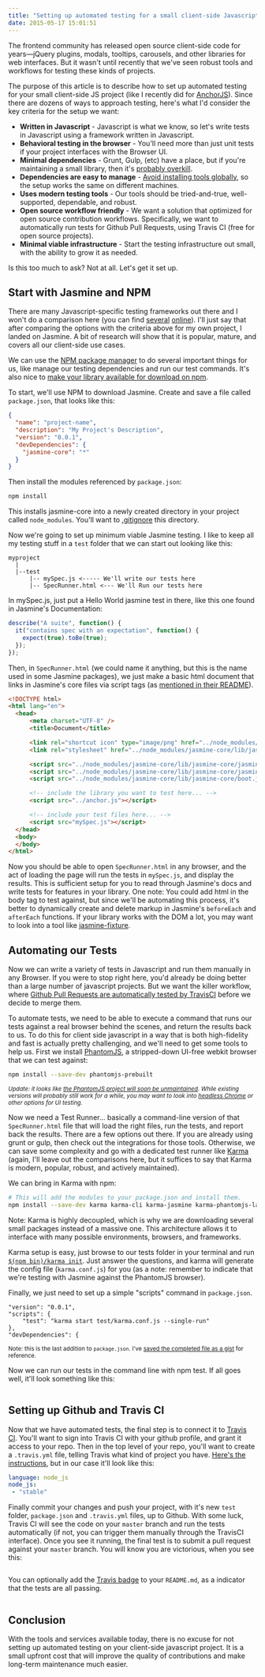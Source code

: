 ```yaml
---
title: "Setting up automated testing for a small client-side Javascript project"
date: 2015-05-17 15:01:51
---
```


The frontend community has released open source client-side code for years—jQuery plugins, modals, tooltips, carousels, and other libraries for web interfaces. But it wasn't until recently that we've seen robust tools and workflows for testing these kinds of projects.

The purpose of this article is to describe how to set up automated testing for your small client-side JS project (like I recently did for [AnchorJS][1]). Since there are dozens of ways to approach testing, here's what I'd consider the key criteria for the setup we want:

 [1]: https://github.com/bryanbraun/anchorjs

* **Written in Javascript** - Javascript is what we know, so let's write tests in Javascript using a framework written in Javascript.
* **Behavioral testing in the browser** - You'll need more than just unit tests if your project interfaces with the Browser UI.
* **Minimal dependencies** - Grunt, Gulp, (etc) have a place, but if you're maintaining a small library, then it's [probably overkill][2].
* **Dependencies are easy to manage** - [Avoid installing tools globally][3], so the setup works the same on different machines.
* **Uses modern testing tools** - Our tools should be tried-and-true, well-supported, dependable, and robust.
* **Open source workflow friendly** - We want a solution that optimized for open source contribution workflows. Specifically, we want to automatically run tests for Github Pull Requests, using Travis CI (free for open source projects).
* **Minimal viable infrastructure** - Start the testing infrastructure out small, with the ability to grow it as needed.

 [2]: http://blog.keithcirkel.co.uk/why-we-should-stop-using-grunt/
 [3]: http://blog.millermedeiros.com/node-js-protip-avoid-global-test-runners/

Is this too much to ask? Not at all. Let's get it set up.

## Start with Jasmine and NPM

There are many Javascript-specific testing frameworks out there and I won't do a comparison here (you can find [several][4] [online][5]). I'll just say that after comparing the options with the criteria above for my own project, I landed on Jasmine. A bit of research will show that it is popular, mature, and covers all our client-side use cases.

 [4]: http://stackoverflow.com/a/680713/1154642
 [5]: https://coderwall.com/p/ntbixw/javascript-test-framework-comparison

We can use the [NPM package manager][6] to do several important things for us, like manage our testing dependencies and run our test commands. It's also nice to [make your library available for download on npm][7].

 [6]: https://docs.npmjs.com/
 [7]: https://gist.github.com/coolaj86/1318304

To start, we'll use NPM to download Jasmine. Create and save a file called `package.json`, that looks like this:

```json
{
  "name": "project-name",
  "description": "My Project's Description",
  "version": "0.0.1",
  "devDependencies": {
    "jasmine-core": "*"
  }
}
```

Then install the modules referenced by `package.json`:

```bash
npm install
```

This installs jasmine-core into a newly created directory in your project called `node_modules`. You'll want to [.gitignore][8] this directory.

 [8]: http://git-scm.com/docs/gitignore

Now we're going to set up minimum viable Jasmine testing. I like to keep all my testing stuff in a `test` folder that we can start out looking like this:

```
myproject
  |
  |--test
      |-- mySpec.js <----- We'll write our tests here
      |-- SpecRunner.html <--- We'll Run our tests here
```

In mySpec.js, just put a Hello World jasmine test in there, like this one found in Jasmine's Documentation:

```javascript
describe("A suite", function() {
  it("contains spec with an expectation", function() {
    expect(true).toBe(true);
  });
});
```

Then, in `SpecRunner.html` (we could name it anything, but this is the name used in some Jasmine packages), we just make a basic html document that links in Jasmine's core files via script tags (as [mentioned in their README][9]).

 [9]: https://github.com/jasmine/jasmine#installation

```html
<!DOCTYPE html>
<html lang="en">
  <head>
      <meta charset="UTF-8" />
      <title>Document</title>

      <link rel="shortcut icon" type="image/png" href="../node_modules/jasmine-core/lib/jasmine-core/jasmine_favicon.png">
      <link rel="stylesheet" href="../node_modules/jasmine-core/lib/jasmine-core/jasmine.css">

      <script src="../node_modules/jasmine-core/lib/jasmine-core/jasmine.js"></script>
      <script src="../node_modules/jasmine-core/lib/jasmine-core/jasmine-html.js"></script>
      <script src="../node_modules/jasmine-core/lib/jasmine-core/boot.js"></script>

      <!-- include the library you want to test here... -->
      <script src="../anchor.js"></script>

      <!-- include your test files here... -->
      <script src="mySpec.js"></script>
  </head>
  <body>
  </body>
</html>
```

Now you should be able to open `SpecRunner.html` in any browser, and the act of loading the page will run the tests in `mySpec.js`, and display the results. This is sufficient setup for you to read through Jasmine's docs and write tests for features in your library. One note: You could add html in the body tag to test against, but since we'll be automating this process, it's better to dynamically create and delete markup in Jasmine's `beforeEach` and `afterEach` functions. If your library works with the DOM a lot, you may want to look into a tool like [jasmine-fixture][10].

 [10]: https://github.com/searls/jasmine-fixture

## Automating our Tests

Now we can write a variety of tests in Javascript and run them manually in any Browser. If you were to stop right here, you'd already be doing better than a large number of javascript projects. But we want the killer workflow, where [Github Pull Requests are automatically tested by TravisCI][11] before we decide to merge them.

 [11]: http://blog.travis-ci.com/2012-09-04-pull-requests-just-got-even-more-awesome/

To automate tests, we need to be able to execute a command that runs our tests against a real browser behind the scenes, and return the results back to us. To do this for client side javascript in a way that is both high-fidelity and fast is actually pretty challenging, and we'll need to get some tools to help us. First we install [PhantomJS][12], a stripped-down UI-free webkit browser that we can test against:

 [12]: http://phantomjs.org

```bash
npm install --save-dev phantomjs-prebuilt
```

<small>*Update: it looks like [the PhantomJS project will soon be unmaintained](https://github.com/ariya/phantomjs/issues/15344). While existing versions will probably still work for a while, you may want to look into [headless Chrome](https://developers.google.com/web/updates/2017/06/headless-karma-mocha-chai) or other options for UI testing.*</small>

Now we need a Test Runner... basically a command-line version of that `SpecRunner.html` file that will load the right files, run the tests, and report back the results. There are a few options out there. If you are already using grunt or gulp, then check out the integrations for those tools. Otherwise, we can save some complexity and go with a dedicated test runner like [Karma][13] (again, I'll leave out the comparisons here, but it suffices to say that Karma is modern, popular, robust, and actively maintained).

 [13]: http://karma-runner.github.io/0.12/index.html

We can bring in Karma with npm:

```bash
# This will add the modules to your package.json and install them.
npm install --save-dev karma karma-cli karma-jasmine karma-phantomjs-launcher
```

Note: Karma is highly decoupled, which is why we are downloading several small packages instead of a massive one. This architecture allows it to interface with many possible environments, browsers, and frameworks.

Karma setup is easy, just browse to our tests folder in your terminal and run [`$(npm bin)/karma init`][14]. Just answer the questions, and karma will generate the config file (`karma.conf.js`) for you (as a note: remember to indicate that we're testing with Jasmine against the PhantomJS browser).

 [14]: http://karma-runner.github.io/0.12/intro/configuration.html

Finally, we just need to set up a simple "scripts" command in `package.json`.

```
"version": "0.0.1",
"scripts": {
    "test": "karma start test/karma.conf.js --single-run"
},
"devDependencies": {
```

<small>Note: this is the last addition to <code>package.json</code>. I've <a href="https://gist.github.com/bryanbraun/4a955cc30c394f137b0d">saved the completed file as a gist</a> for reference.</small>

Now we can run our tests in the command line with npm test. If all goes well, it'll look something like this:

<p style="text-align: center;">
  <img alt="" src="/assets/images/karma-run.png" />
</p>

## Setting up Github and Travis CI

Now that we have automated tests, the final step is to connect it to [Travis CI][15]. You'll want to sign into Travis CI with your github profile, and grant it access to your repo. Then in the top level of your repo, you'll want to create a `.travis.yml` file, telling Travis what kind of project you have. [Here's the instructions][16], but in our case it'll look like this:

 [15]: https://travis-ci.org/
 [16]: http://docs.travis-ci.com/user/languages/javascript-with-nodejs/

```yaml
language: node_js
node_js:
 - "stable"
```

Finally commit your changes and push your project, with it's new `test` folder, `package.json` and `.travis.yml` files, up to Github. With some luck, Travis CI will see the code on your `master` branch and run the tests automatically (if not, you can trigger them manually through the TravisCI interface). Once you see it running, the final test is to submit a pull request against your `master` branch. You will know you are victorious, when you see this:

<p style="text-align: center;">
  <img alt="" src="/assets/images/build-passed.png" />
</p>

You can optionally add the [Travis badge][17] to your `README.md`, as a indicator that the tests are all passing.

 [17]: http://docs.travis-ci.com/user/status-images/

<p style="text-align: center;">
  <img alt="" src="/assets/images/travis-badge.png" />
</p>

## Conclusion

With the tools and services available today, there is no excuse for not setting up automated testing on your client-side javascript project. It is a small upfront cost that will improve the quality of contributions and make long-term maintenance much easier.
